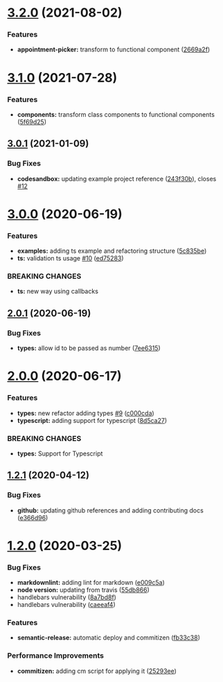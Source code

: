 # [3.2.0](https://github.com/roggervalf/react-appointment-picker/compare/v3.1.0...v3.2.0) (2021-08-02)


### Features

* **appointment-picker:** transform to functional component ([2669a2f](https://github.com/roggervalf/react-appointment-picker/commit/2669a2f078886025827eba9b8d021c87a85fd2e4))

# [3.1.0](https://github.com/roggervalf/react-appointment-picker/compare/v3.0.1...v3.1.0) (2021-07-28)


### Features

* **components:** transform class components to functional components ([5f69d25](https://github.com/roggervalf/react-appointment-picker/commit/5f69d251c29fa4ba739023838dff81879236d03b))

## [3.0.1](https://github.com/roggervalf/react-appointment-picker/compare/v3.0.0...v3.0.1) (2021-01-09)


### Bug Fixes

* **codesandbox:** updating example project reference ([243f30b](https://github.com/roggervalf/react-appointment-picker/commit/243f30b0a078a2c4cb5592d3ad8b37385d46d63b)), closes [#12](https://github.com/roggervalf/react-appointment-picker/issues/12)

# [3.0.0](https://github.com/roggervalf/react-appointment-picker/compare/v2.0.1...v3.0.0) (2020-06-19)


### Features

* **examples:** adding ts example and refactoring structure ([5c835be](https://github.com/roggervalf/react-appointment-picker/commit/5c835bef562d547cd9d9479312190a48089436f6))
* **ts:** validation ts usage [#10](https://github.com/roggervalf/react-appointment-picker/issues/10) ([ed75283](https://github.com/roggervalf/react-appointment-picker/commit/ed75283929d761b14304889e501183c9ccf22cd6))


### BREAKING CHANGES

* **ts:** new way using callbacks

## [2.0.1](https://github.com/roggervalf/react-appointment-picker/compare/v2.0.0...v2.0.1) (2020-06-19)


### Bug Fixes

* **types:** allow id to be passed as number ([7ee6315](https://github.com/roggervalf/react-appointment-picker/commit/7ee63151703fa1a4b16f030f8780399e96f6d4a2))

# [2.0.0](https://github.com/roggervalf/react-appointment-picker/compare/v1.2.1...v2.0.0) (2020-06-17)


### Features

* **types:** new refactor adding types [#9](https://github.com/roggervalf/react-appointment-picker/issues/9) ([c000cda](https://github.com/roggervalf/react-appointment-picker/commit/c000cdac60db7bbb8c73c8d694687376cb18c40e))
* **typescript:** adding support for typescript ([8d5ca27](https://github.com/roggervalf/react-appointment-picker/commit/8d5ca27a885f8a4ea54e28d23758a9a6f3694ec7))


### BREAKING CHANGES

* **types:** Support for Typescript

## [1.2.1](https://github.com/roggervalf/react-appointment-picker/compare/v1.2.0...v1.2.1) (2020-04-12)


### Bug Fixes

* **github:** updating github references and adding contributing docs ([e366d96](https://github.com/roggervalf/react-appointment-picker/commit/e366d96f463c39648a4ea96a2ed945a0324c0c2a))

# [1.2.0](https://github.com/roggervalf/react-appointment-picker/compare/v1.1.1...v1.2.0) (2020-03-25)

### Bug Fixes

- **markdownlint:** adding lint for markdown ([e009c5a](https://github.com/roggervalf/react-appointment-picker/commit/e009c5af1c9ac18eba9d3a7c2dd8d5a0e32ace1f))
- **node version:** updating from travis ([55db866](https://github.com/roggervalf/react-appointment-picker/commit/55db866a4fd1cadb2b965d2306854ca5427a0785))
- handlebars vulnerability ([8a7bd8f](https://github.com/roggervalf/react-appointment-picker/commit/8a7bd8fb388f62eb4de74ac182a76c499ceb5175))
- handlebars vulnerability ([caeeaf4](https://github.com/roggervalf/react-appointment-picker/commit/caeeaf4b10bd09295455e91d5d94dfa872e5b4a3))

### Features

- **semantic-release:** automatic deploy and commitizen ([fb33c38](https://github.com/roggervalf/react-appointment-picker/commit/fb33c3873c643b9badd4331624e14d721e023911))

### Performance Improvements

- **commitizen:** adding cm script for applying it ([25293ee](https://github.com/roggervalf/react-appointment-picker/commit/25293ee24364a2d0cb44719b8c6b7c3d9416e2c2))
